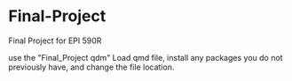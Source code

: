 # Final-Project
Final Project for EPI 590R

use the "Final_Project qdm" Load qmd file, install any packages you do not previously have, and change the file location. 

